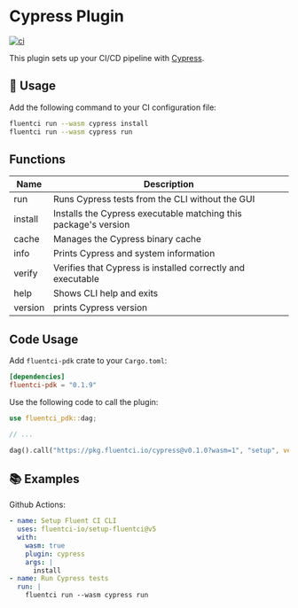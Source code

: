 # Cypress Plugin

[![ci](https://github.com/fluentci-io/cypress-plugin/actions/workflows/ci.yml/badge.svg)](https://github.com/fluentci-io/cypress-plugin/actions/workflows/ci.yml)

This plugin sets up your CI/CD pipeline with [Cypress](https://www.cypress.io/).

## 🚀 Usage

Add the following command to your CI configuration file:

```bash
fluentci run --wasm cypress install
fluentci run --wasm cypress run
```

## Functions

| Name    | Description                                                     |
| ------- | --------------------------------------------------------------- |
| run     | Runs Cypress tests from the CLI without the GUI                 |
| install | Installs the Cypress executable matching this package's version |
| cache   | Manages the Cypress binary cache                                |
| info    | Prints Cypress and system information                           |
| verify  | Verifies that Cypress is installed correctly and executable     |
| help    | Shows CLI help and exits                                        |
| version | prints Cypress version                                          |

## Code Usage

Add `fluentci-pdk` crate to your `Cargo.toml`:

```toml
[dependencies]
fluentci-pdk = "0.1.9"
```

Use the following code to call the plugin:

```rust
use fluentci_pdk::dag;

// ...

dag().call("https://pkg.fluentci.io/cypress@v0.1.0?wasm=1", "setup", vec!["latest"])?;
```

## 📚 Examples

Github Actions:

```yaml
- name: Setup Fluent CI CLI
  uses: fluentci-io/setup-fluentci@v5
  with:
    wasm: true
    plugin: cypress
    args: |
      install
- name: Run Cypress tests
  run: |
    fluentci run --wasm cypress run
```
